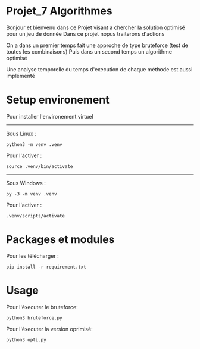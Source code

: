 # Projet_7 Algorithmes

Bonjour et bienvenu dans ce Projet visant a chercher la solution optimisé pour un jeu de donnée
Dans ce projet nopus traiterons d'actions

On a dans un premier temps fait une approche de type bruteforce (test de toutes les combinaisons)
Puis dans un second temps un algorithme optimisé

Une analyse temporelle du temps d'execution de chaque méthode est aussi implémenté

# Setup environement

Pour installer l'environement virtuel 
<hr/>

Sous Linux :

    python3 -m venv .venv

Pour l'activer :
 
    source .venv/bin/activate
<hr/>

Sous Windows :
    
    py -3 -m venv .venv
    
Pour l'activer :

    .venv/scripts/activate

# Packages et modules

Pour les télécharger : 
  
    pip install -r requirement.txt
 
# Usage

Pour l'éxecuter le bruteforce:

    python3 bruteforce.py

Pour l'éxecuter la version oprimisé:

    python3 opti.py

